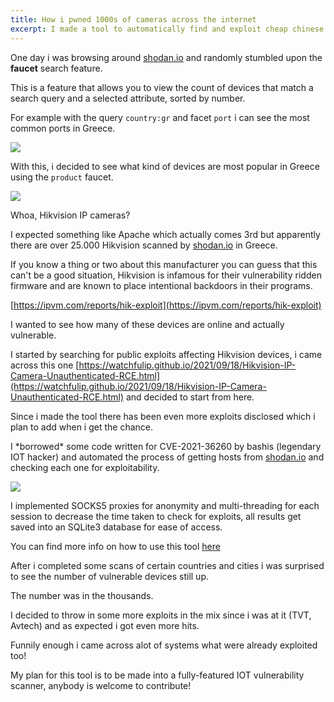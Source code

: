 ```yaml
---
title: How i pwned 1000s of cameras across the internet
excerpt: I made a tool to automatically find and exploit cheap chinese cameras
---
```


One day i was browsing around [shodan.io](https://shodan.io) and randomly stumbled upon the **faucet** search feature.

This is a feature that allows you to view the count of devices that match a search query and a selected attribute, sorted by number.

For example with the query `country:gr` and facet `port` i can see the most common ports in Greece.

![](/img/ilovecameras/faucet1.png)

With this, i decided to see what kind of devices are most popular in Greece using the `product` faucet.

![](/img/ilovecameras/faucet2.png)

Whoa, Hikvision IP cameras?

I expected something like Apache which actually comes 3rd but apparently there are over 25.000 Hikvision scanned by [shodan.io](https://shodan.io) in Greece.

If you know a thing or two about this manufacturer you can guess that this can't be a good situation, Hikvision is infamous for their vulnerability ridden firmware and are known to place intentional backdoors in their programs.

[https://ipvm.com/reports/hik-exploit](https://ipvm.com/reports/hik-exploit)

I wanted to see how many of these devices are online and actually vulnerable.

I started by searching for public exploits affecting Hikvision devices, i came across this one [https://watchfulip.github.io/2021/09/18/Hikvision-IP-Camera-Unauthenticated-RCE.html](https://watchfulip.github.io/2021/09/18/Hikvision-IP-Camera-Unauthenticated-RCE.html) and decided to start from here.

Since i made the tool there has been even more exploits disclosed which i plan to add when i get the chance.

I \*borrowed\* some code written for CVE-2021-36260 by bashis (legendary IOT hacker) and automated the process of getting hosts from [shodan.io](https://shodan.io) and checking each one for exploitability.

![](/img/ilovecameras/tool.png)

I implemented SOCKS5 proxies for anonymity and multi-threading for each session to decrease the time taken to check for exploits, all results get saved into an SQLite3 database for ease of access.

You can find more info on how to use this tool [here](https://github.com/TasosY2K/camera-exploit-tool)

After i completed some scans of certain countries and cities i was surprised to see the number of vulnerable devices still up.

The number was in the thousands.

I decided to throw in some more exploits in the mix since i was at it (TVT, Avtech) and as expected i got even more hits.

Funnily enough i came across alot of systems what were already exploited too!

My plan for this tool is to be made into a fully-featured IOT vulnerability scanner, anybody is welcome to contribute!